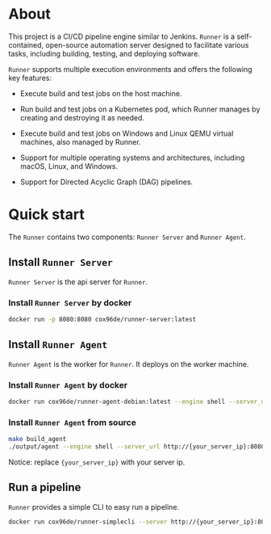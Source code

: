 # About

This project is a CI/CD pipeline engine similar to Jenkins. `Runner` is a self-contained, open-source automation server
designed to facilitate various tasks, including building, testing, and deploying software.

`Runner` supports multiple execution environments and offers the following key features:

- Execute build and test jobs on the host machine.

- Run build and test jobs on a Kubernetes pod, which Runner manages by creating and destroying it as needed.

- Execute build and test jobs on Windows and Linux QEMU virtual machines, also managed by Runner.

- Support for multiple operating systems and architectures, including macOS, Linux, and Windows.

- Support for Directed Acyclic Graph (DAG) pipelines.

# Quick start

The `Runner` contains two components: `Runner Server` and `Runner Agent`.

## Install `Runner Server`

`Runner Server` is the api server for `Runner`.

### Install `Runner Server` by docker

```bash
docker run -p 8080:8080 cox96de/runner-server:latest
```

## Install `Runner Agent`

`Runner Agent` is the worker for `Runner`. It deploys on the worker machine.

### Install `Runner Agent` by docker

```bash
docker run cox96de/runner-agent-debian:latest --engine shell --server_url http://{your_server_ip}:8080
```

### Install `Runner Agent` from source
```bash
make build_agent
./output/agent --engine shell --server_url http://{your_server_ip}:8080
```

Notice: replace `{your_server_ip}` with your server ip.

## Run a pipeline

`Runner` provides a simple CLI to easy run a pipeline.

```bash
docker run cox96de/runner-simplecli --server http://{your_server_ip}:8080 /examples/compile_redis.yaml
```
